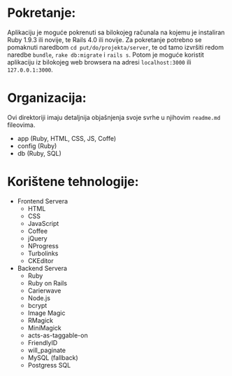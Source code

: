 Pokretanje:
===
Aplikaciju je moguće pokrenuti sa bilokojeg računala na kojemu je instaliran Ruby 1.9.3 ili novije, te Rails 4.0 ili novije.
Za pokretanje potrebno se pomaknuti naredbom `cd put/do/projekta/server`, te od tamo izvršiti redom naredbe
`bundle`, `rake db:migrate` i `rails s`.
Potom je moguće koristit aplikaciju iz bilokojeg web browsera na adresi `localhost:3000` ili `127.0.0.1:3000`.

Organizacija:
===
Ovi direktoriji imaju detaljnija objašnjenja svoje svrhe u njihovim `readme.md` fileovima.

  - app (Ruby, HTML, CSS, JS, Coffe)
  - config (Ruby)
  - db (Ruby, SQL)

Korištene tehnologije:
===
  - Frontend Servera
     - HTML
     - CSS
     - JavaScript
     - Coffee
     - jQuery
     - NProgress
     - Turbolinks
     - CKEditor
  - Backend Servera
     - Ruby
     - Ruby on Rails
     - Carierwave
     - Node.js
     - bcrypt
     - Image Magic
     - RMagick
     - MiniMagick
     - acts-as-taggable-on
     - FriendlyID
     - will_paginate
     - MySQL (fallback)
     - Postgress SQL
